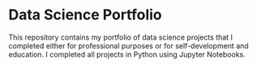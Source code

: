 # Data Science Portfolio

This repository contains my portfolio of data science projects that I completed either for professional purposes or for self-development and education. I completed all projects in Python using Jupyter Notebooks.

